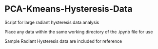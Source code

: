 # PCA-Kmeans-Hysteresis-Data
Script for large radiant hysteresis data analysis

Place any data within the same working directory of the .ipynb file for use

Sample Radiant Hysteresis data are included for reference
